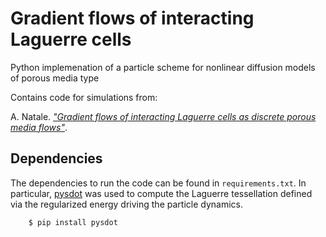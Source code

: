 # Gradient flows of interacting Laguerre cells 

Python implemenation of a particle scheme for nonlinear diffusion models of porous media type

Contains code for simulations from:

A. Natale. [*"Gradient flows of interacting Laguerre cells as discrete porous media flows"*](https://hal.science/hal-04061307).

## Dependencies
The dependencies to run the code can be found in `requirements.txt`. In particular, [pysdot](https://pypi.org/project/pysdot/) was used to compute the Laguerre tessellation defined via the regularized energy driving the particle dynamics.
```
    $ pip install pysdot
```

